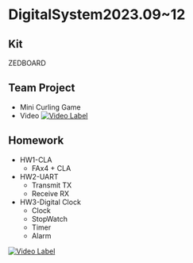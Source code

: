 # DigitalSystem2023.09~12
## Kit
ZEDBOARD
## Team Project
- Mini Curling Game<br>
- Video
[![Video Label](http://img.youtube.com/vi/TDfz1sOkxdo/0.jpg)](https://youtu.be/TDfz1sOkxdo?t=0s)
## Homework
- HW1-CLA
  - FAx4 + CLA
- HW2-UART
  - Transmit TX
  - Receive RX
- HW3-Digital Clock
  - Clock
  - StopWatch
  - Timer
  - Alarm

[![Video Label](http://img.youtube.com/vi/ZQL5lWWz970/0.jpg)](https://youtu.be/ZQL5lWWz970?t=0s)
